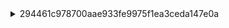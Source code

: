 <details>
<summary>294461c978700aae933fe9975f1ea3ceda147e0a</summary>

| **hayashi Type**         | **Count** |
|-----------------------------|----------|
| **Move Method**             | 6        |
| **Rename Method**           | 2        |
| **Move and Rename Method**  | 1        |  

| repository_name | commit_id | file_similarity_score | change_type | change_type_info | old_filename | new_filename |
|----------------|-----------|----------------------|-------------|------------------|--------------|--------------|
| mbassador | 294461c | 100 | Move Method | 'protected_Collection[Subscription]_getSubscriptionsByMessageType' from 'src/main/java/net/engio/mbassy/bus/AbstractSyncMessageBus' to 'src/main/java/net/engio/mbassy/bus/AbstractPubSubSupport' | src/main/java/net/engio/mbassy/bus/AbstractSyncMessageBus#protected_Collection[Subscription]_getSubscriptionsByMessageType(Class).mjava | src/main/java/net/engio/mbassy/bus/AbstractPubSubSupport#protected_Collection[Subscription]_getSubscriptionsByMessageType(Class).mjava |
| mbassador | 294461c | 100 | Move Method | 'protected_MessagePublication_createMessagePublication' from 'src/main/java/net/engio/mbassy/bus/AbstractSyncMessageBus' to 'src/main/java/net/engio/mbassy/bus/AbstractPubSubSupport' | src/main/java/net/engio/mbassy/bus/AbstractSyncMessageBus#protected_MessagePublication_createMessagePublication(T).mjava | src/main/java/net/engio/mbassy/bus/AbstractPubSubSupport#protected_MessagePublication_createMessagePublication(T).mjava |
| mbassador | 294461c | 100 | Move Method | 'public_boolean_unsubscribe' from 'src/main/java/net/engio/mbassy/bus/AbstractSyncMessageBus' to 'src/main/java/net/engio/mbassy/bus/AbstractPubSubSupport' | src/main/java/net/engio/mbassy/bus/AbstractSyncMessageBus#public_boolean_unsubscribe(Object).mjava | src/main/java/net/engio/mbassy/bus/AbstractPubSubSupport#public_boolean_unsubscribe(Object).mjava |
| mbassador | 294461c | 100 | Move Method | 'public_void_addErrorHandler' from 'src/main/java/net/engio/mbassy/bus/AbstractSyncMessageBus' to 'src/main/java/net/engio/mbassy/bus/AbstractPubSubSupport' | src/main/java/net/engio/mbassy/bus/AbstractSyncMessageBus#public_void_addErrorHandler(IPublicationErrorHandler).mjava | src/main/java/net/engio/mbassy/bus/AbstractPubSubSupport#public_void_addErrorHandler(IPublicationErrorHandler).mjava |
| mbassador | 294461c | 100 | Move Method | 'public_void_handlePublicationError' from 'src/main/java/net/engio/mbassy/bus/AbstractSyncMessageBus' to 'src/main/java/net/engio/mbassy/bus/AbstractPubSubSupport' | src/main/java/net/engio/mbassy/bus/AbstractSyncMessageBus#public_void_handlePublicationError(PublicationError).mjava | src/main/java/net/engio/mbassy/bus/AbstractPubSubSupport#public_void_handlePublicationError(PublicationError).mjava |
| mbassador | 294461c | 100 | Move Method | 'public_void_subscribe' from 'src/main/java/net/engio/mbassy/bus/AbstractSyncMessageBus' to 'src/main/java/net/engio/mbassy/bus/AbstractPubSubSupport' | src/main/java/net/engio/mbassy/bus/AbstractSyncMessageBus#public_void_subscribe(Object).mjava | src/main/java/net/engio/mbassy/bus/AbstractPubSubSupport#public_void_subscribe(Object).mjava |
| mbassador | 294461c | 97 | Move and Rename Method | 'public_AbstractSyncMessageBus' at 'src/main/java/net/engio/mbassy/bus/AbstractSyncMessageBus' to 'public_AbstractPubSubSupport' at 'src/main/java/net/engio/mbassy/bus/AbstractPubSubSupport' | src/main/java/net/engio/mbassy/bus/AbstractSyncMessageBus#public_AbstractSyncMessageBus(ISyncBusConfiguration).mjava | src/main/java/net/engio/mbassy/bus/AbstractPubSubSupport#public_AbstractPubSubSupport(ISyncBusConfiguration).mjava |


# Move Method

- same path, different class name

## tokenized log
```
====== DIFF: a/src/main/java/net/engio/mbassy/bus/AbstractSyncMessageBus#protected_Collection[Subscription]_getSubscriptionsByMessageType(Class).mjava ======
diff --git a/src/main/java/net/engio/mbassy/bus/AbstractSyncMessageBus#protected_Collection[Subscription]_getSubscriptionsByMessageType(Class).mjava b/src/main/java/net/engio/mbassy/bus/AbstractPubSubSupport#protected_Collection[Subscription]_getSubscriptionsByMessageType(Class).mjava
similarity index 100%
rename from src/main/java/net/engio/mbassy/bus/AbstractSyncMessageBus#protected_Collection[Subscription]_getSubscriptionsByMessageType(Class).mjava
rename to src/main/java/net/engio/mbassy/bus/AbstractPubSubSupport#protected_Collection[Subscription]_getSubscriptionsByMessageType(Class).mjava

====== DIFF: a/src/main/java/net/engio/mbassy/bus/AbstractSyncMessageBus#protected_MessagePublication_createMessagePublication(T).mjava ======
diff --git a/src/main/java/net/engio/mbassy/bus/AbstractSyncMessageBus#protected_MessagePublication_createMessagePublication(T).mjava b/src/main/java/net/engio/mbassy/bus/AbstractPubSubSupport#protected_MessagePublication_createMessagePublication(T).mjava
similarity index 100%
rename from src/main/java/net/engio/mbassy/bus/AbstractSyncMessageBus#protected_MessagePublication_createMessagePublication(T).mjava
rename to src/main/java/net/engio/mbassy/bus/AbstractPubSubSupport#protected_MessagePublication_createMessagePublication(T).mjava

====== DIFF: a/src/main/java/net/engio/mbassy/bus/AbstractSyncMessageBus#public_boolean_unsubscribe(Object).mjava ======
diff --git a/src/main/java/net/engio/mbassy/bus/AbstractSyncMessageBus#public_boolean_unsubscribe(Object).mjava b/src/main/java/net/engio/mbassy/bus/AbstractPubSubSupport#public_boolean_unsubscribe(Object).mjava
similarity index 100%
rename from src/main/java/net/engio/mbassy/bus/AbstractSyncMessageBus#public_boolean_unsubscribe(Object).mjava
rename to src/main/java/net/engio/mbassy/bus/AbstractPubSubSupport#public_boolean_unsubscribe(Object).mjava

====== DIFF: a/src/main/java/net/engio/mbassy/bus/AbstractSyncMessageBus#public_void_addErrorHandler(IPublicationErrorHandler).mjava ======
diff --git a/src/main/java/net/engio/mbassy/bus/AbstractSyncMessageBus#public_void_addErrorHandler(IPublicationErrorHandler).mjava b/src/main/java/net/engio/mbassy/bus/AbstractPubSubSupport#public_void_addErrorHandler(IPublicationErrorHandler).mjava
similarity index 100%
rename from src/main/java/net/engio/mbassy/bus/AbstractSyncMessageBus#public_void_addErrorHandler(IPublicationErrorHandler).mjava
rename to src/main/java/net/engio/mbassy/bus/AbstractPubSubSupport#public_void_addErrorHandler(IPublicationErrorHandler).mjava

====== DIFF: a/src/main/java/net/engio/mbassy/bus/AbstractSyncMessageBus#public_void_handlePublicationError(PublicationError).mjava ======
diff --git a/src/main/java/net/engio/mbassy/bus/AbstractSyncMessageBus#public_void_handlePublicationError(PublicationError).mjava b/src/main/java/net/engio/mbassy/bus/AbstractPubSubSupport#public_void_handlePublicationError(PublicationError).mjava
similarity index 100%
rename from src/main/java/net/engio/mbassy/bus/AbstractSyncMessageBus#public_void_handlePublicationError(PublicationError).mjava
rename to src/main/java/net/engio/mbassy/bus/AbstractPubSubSupport#public_void_handlePublicationError(PublicationError).mjava

====== DIFF: a/src/main/java/net/engio/mbassy/bus/AbstractSyncMessageBus#public_void_subscribe(Object).mjava ======
diff --git a/src/main/java/net/engio/mbassy/bus/AbstractSyncMessageBus#public_void_subscribe(Object).mjava b/src/main/java/net/engio/mbassy/bus/AbstractPubSubSupport#public_void_subscribe(Object).mjava
similarity index 100%
rename from src/main/java/net/engio/mbassy/bus/AbstractSyncMessageBus#public_void_subscribe(Object).mjava
rename to src/main/java/net/engio/mbassy/bus/AbstractPubSubSupport#public_void_subscribe(Object).mjava
```
# Move and Rename Method

- same path, different class name, different method name
## tokenized log
```
====== DIFF: a/src/main/java/net/engio/mbassy/bus/AbstractSyncMessageBus#public_AbstractSyncMessageBus(ISyncBusConfiguration).mjava ======
diff --git a/src/main/java/net/engio/mbassy/bus/AbstractSyncMessageBus#public_AbstractSyncMessageBus(ISyncBusConfiguration).mjava b/src/main/java/net/engio/mbassy/bus/AbstractPubSubSupport#public_AbstractPubSubSupport(ISyncBusConfiguration).mjava
similarity index 97%
rename from src/main/java/net/engio/mbassy/bus/AbstractSyncMessageBus#public_AbstractSyncMessageBus(ISyncBusConfiguration).mjava
rename to src/main/java/net/engio/mbassy/bus/AbstractPubSubSupport#public_AbstractPubSubSupport(ISyncBusConfiguration).mjava
index 6ab376d..ec96777 100644
--- a/src/main/java/net/engio/mbassy/bus/AbstractSyncMessageBus#public_AbstractSyncMessageBus(ISyncBusConfiguration).mjava
+++ b/src/main/java/net/engio/mbassy/bus/AbstractPubSubSupport#public_AbstractPubSubSupport(ISyncBusConfiguration).mjava
@@ -1,5 +1,5 @@
 public	PUBLIC
-AbstractSyncMessageBus	DECLAREDMETHODNAME
+AbstractPubSubSupport	DECLAREDMETHODNAME
 (	LEFTMETHODPAREN
 ISyncBusConfiguration	TYPENAME
 configuration	VARIABLENAME
```

## original log

```
====== DIFF: a/src/main/java/net/engio/mbassy/bus/AbstractSyncMessageBus.java ======
diff --git a/src/main/java/net/engio/mbassy/bus/AbstractSyncMessageBus.java b/src/main/java/net/engio/mbassy/bus/AbstractPubSubSupport.java
similarity index 91%
rename from src/main/java/net/engio/mbassy/bus/AbstractSyncMessageBus.java
rename to src/main/java/net/engio/mbassy/bus/AbstractPubSubSupport.java
index 164affc..e74be6f 100644
--- a/src/main/java/net/engio/mbassy/bus/AbstractSyncMessageBus.java
+++ b/src/main/java/net/engio/mbassy/bus/AbstractPubSubSupport.java
@@ -3,7 +3,6 @@ package net.engio.mbassy.bus;
 import net.engio.mbassy.IPublicationErrorHandler;
 import net.engio.mbassy.PublicationError;
 import net.engio.mbassy.bus.config.ISyncBusConfiguration;
-import net.engio.mbassy.bus.publication.IPublicationCommand;
 import net.engio.mbassy.common.DeadMessage;
 import net.engio.mbassy.subscription.Subscription;
 import net.engio.mbassy.subscription.SubscriptionManager;
@@ -17,9 +16,8 @@ import java.util.List;
  * The base class for all message bus implementations.
  *
  * @param <T>
- * @param <P>
  */
-public abstract class AbstractSyncMessageBus<T, P extends IPublicationCommand> implements ISyncMessageBus<T, P>{
+public abstract class AbstractPubSubSupport<T> implements PubSubSupport<T>{
 
 
     // this handler will receive all errors that occur during message dispatch or message handling
@@ -32,7 +30,7 @@ public abstract class AbstractSyncMessageBus<T, P extends IPublicationCommand> i
     private final BusRuntime runtime;
 
 
-    public AbstractSyncMessageBus(ISyncBusConfiguration configuration) {
+    public AbstractPubSubSupport(ISyncBusConfiguration configuration) {
         this.runtime = new BusRuntime(this);
         this.runtime.add("error.handlers", getRegisteredErrorHandlers());
         this.subscriptionManager = configuration.getSubscriptionManagerProvider()
@@ -45,7 +43,7 @@ public abstract class AbstractSyncMessageBus<T, P extends IPublicationCommand> i
         return publicationFactory;
     }
 
-    @Override
+
     public Collection<IPublicationErrorHandler> getRegisteredErrorHandlers() {
         return Collections.unmodifiableCollection(errorHandlers);
     }
```

- Associated Modifications


```
====== DIFF: a/src/main/java/net/engio/mbassy/bus/SyncMessageBus.java ======
diff --git a/src/main/java/net/engio/mbassy/bus/SyncMessageBus.java b/src/main/java/net/engio/mbassy/bus/SyncMessageBus.java
index 72c45f4..9dfb911 100644
--- a/src/main/java/net/engio/mbassy/bus/SyncMessageBus.java
+++ b/src/main/java/net/engio/mbassy/bus/SyncMessageBus.java
@@ -5,25 +5,18 @@ import net.engio.mbassy.bus.config.ISyncBusConfiguration;
 import net.engio.mbassy.bus.publication.IPublicationCommand;
 
 /**
- * Created with IntelliJ IDEA.
- * User: benjamin
- * Date: 4/3/13
- * Time: 9:02 AM
- * To change this template use File | Settings | File Templates.
+ * A message bus implementation that offers only synchronous message publication. Using this bus
+ * will not create any new threads.
+ *
  */
-public class SyncMessageBus<T> extends AbstractSyncMessageBus<T, SyncMessageBus.SyncPostCommand>{
+public class SyncMessageBus<T> extends AbstractPubSubSupport<T> implements ISyncMessageBus<T, SyncMessageBus.SyncPostCommand>{
 
 
     public SyncMessageBus(ISyncBusConfiguration configuration) {
         super(configuration);
     }
 
-    /**
-     * Synchronously publish a message to all registered listeners (this includes listeners defined for super types)
-     * The call blocks until every messageHandler has processed the message.
-     *
-     * @param message
-     */
+    @Override
     public void publish(T message) {
         try {
             MessagePublication publication = createMessagePublication(message);
@@ -34,7 +27,6 @@ public class SyncMessageBus<T> extends AbstractSyncMessageBus<T, SyncMessageBus.
                     .setCause(e)
                     .setPublishedObject(message));
         }
-
     }
 
     @Override
@@ -44,7 +36,6 @@ public class SyncMessageBus<T> extends AbstractSyncMessageBus<T, SyncMessageBus.
 
     public class SyncPostCommand implements IPublicationCommand {
 
-
         private T message;
 
         public SyncPostCommand(T message) {
```

---


## **Refactoring Type Analysis**
| **Refactoring Type**             | **Description** |
|----------------------------------|--------------------------------------------------------------|
| **Rename Class**                 | `AbstractSyncMessageBus` renamed to `AbstractPubSubSupport`, reflecting its new general-purpose role. |
| **Move Method**                 | `AbstractSyncMessageBus` renamed to `AbstractPubSubSupport`, reflecting its new general-purpose role. |
| **Move and Rename Method**        | Constructor `AbstractSyncMessageBus(ISyncBusConfiguration)` moved and renamed to `AbstractPubSubSupport(ISyncBusConfiguration)`. |





---
| repository_name | commit_id | file_similarity_score | change_type | change_type_info | old_filename | new_filename |
|----------------|-----------|----------------------|-------------|------------------|--------------|--------------|
| mbassador | 294461c | 55 | Rename Method | 'protected_MessagePublication_addAsynchronousDeliveryRequest' to 'protected_MessagePublication_addAsynchronousPublication' at 'src/main/java/net/engio/mbassy/bus/AbstractSyncAsyncMessageBus' | src/main/java/net/engio/mbassy/bus/AbstractSyncAsyncMessageBus#protected_MessagePublication_addAsynchronousDeliveryRequest(MessagePublication).mjava | src/main/java/net/engio/mbassy/bus/AbstractSyncAsyncMessageBus#protected_MessagePublication_addAsynchronousPublication(MessagePublication).mjava |
| mbassador | 294461c | 60 | Rename Method | 'protected_MessagePublication_addAsynchronousDeliveryRequest' to 'protected_MessagePublication_addAsynchronousPublication' at 'src/main/java/net/engio/mbassy/bus/AbstractSyncAsyncMessageBus' | src/main/java/net/engio/mbassy/bus/AbstractSyncAsyncMessageBus#protected_MessagePublication_addAsynchronousDeliveryRequest(MessagePublication,long,TimeUnit).mjava | src/main/java/net/engio/mbassy/bus/AbstractSyncAsyncMessageBus#protected_MessagePublication_addAsynchronousPublication(MessagePublication,long,TimeUnit).mjava |

# Rename Method
- same path, same class name, different method name

## tokenized log
- R55

```
====== DIFF: a/src/main/java/net/engio/mbassy/bus/AbstractSyncAsyncMessageBus#protected_MessagePublication_addAsynchronousDeliveryRequest(MessagePublication).mjava ======
diff --git a/src/main/java/net/engio/mbassy/bus/AbstractSyncAsyncMessageBus#protected_MessagePublication_addAsynchronousDeliveryRequest(MessagePublication).mjava b/src/main/java/net/engio/mbassy/bus/AbstractSyncAsyncMessageBus#protected_MessagePublication_addAsynchronousPublication(MessagePublication).mjava
similarity index 55%
rename from src/main/java/net/engio/mbassy/bus/AbstractSyncAsyncMessageBus#protected_MessagePublication_addAsynchronousDeliveryRequest(MessagePublication).mjava
rename to src/main/java/net/engio/mbassy/bus/AbstractSyncAsyncMessageBus#protected_MessagePublication_addAsynchronousPublication(MessagePublication).mjava
index a989e7a..7202100 100644
--- a/src/main/java/net/engio/mbassy/bus/AbstractSyncAsyncMessageBus#protected_MessagePublication_addAsynchronousDeliveryRequest(MessagePublication).mjava
+++ b/src/main/java/net/engio/mbassy/bus/AbstractSyncAsyncMessageBus#protected_MessagePublication_addAsynchronousPublication(MessagePublication).mjava
@@ -1,9 +1,9 @@
 protected	PROTECTED
 MessagePublication	TYPENAME
-addAsynchronousDeliveryRequest	DECLAREDMETHODNAME
+addAsynchronousPublication	DECLAREDMETHODNAME
 (	LEFTMETHODPAREN
 MessagePublication	TYPENAME
-request	VARIABLENAME
+publication	VARIABLENAME
 )	RIGHTMETHODPAREN
 {	LEFTMETHODBRACKET
 try	TRY
@@ -12,11 +12,11 @@ pendingMessages	VARIABLENAME
 .	DOT
 put	INVOKEDMETHODNAME
 (	LEFTMETHODINVOCATIONPAREN
-request	VARIABLENAME
+publication	VARIABLENAME
 )	RIGHTMETHODINVOCATIONPAREN
 ;	EXPRESSIONSTATEMENTSEMICOLON
 return	RETURN
-request	VARIABLENAME
+publication	VARIABLENAME
 .	DOT
 markScheduled	INVOKEDMETHODNAME
 (	LEFTMETHODINVOCATIONPAREN
@@ -29,8 +29,21 @@ InterruptedException	TYPENAME
 e	VARIABLENAME
 )	RIGHTCATCHCLAUSEPAREN
 {	LEFTCATCHCLAUSEBRACKET
+handlePublicationError	INVOKEDMETHODNAME
+(	LEFTMETHODINVOCATIONPAREN
+new	NEW
+PublicationError	TYPENAME
+(	LEFTCLASSINSTANCECREATIONPAREN
+e	VARIABLENAME
+,	CLASSINSTANCECREATIONCOMMA
+"Error while adding an asynchronous message publication"	STRINGLITERAL
+,	CLASSINSTANCECREATIONCOMMA
+publication	VARIABLENAME
+)	RIGHTCLASSINSTANCECREATIONPAREN
+)	RIGHTMETHODINVOCATIONPAREN
+;	EXPRESSIONSTATEMENTSEMICOLON
 return	RETURN
-request	VARIABLENAME
+publication	VARIABLENAME
 ;	RETURNSTATEMENTSEMICOLON
 }	RIGHTCATCHCLAUSEBRACKET
 }	RIGHTMETHODBRACKET
```

- R60

```
====== DIFF: a/src/main/java/net/engio/mbassy/bus/AbstractSyncAsyncMessageBus#protected_MessagePublication_addAsynchronousDeliveryRequest(MessagePublication,long,TimeUnit).mjava ======
diff --git a/src/main/java/net/engio/mbassy/bus/AbstractSyncAsyncMessageBus#protected_MessagePublication_addAsynchronousDeliveryRequest(MessagePublication,long,TimeUnit).mjava b/src/main/java/net/engio/mbassy/bus/AbstractSyncAsyncMessageBus#protected_MessagePublication_addAsynchronousPublication(MessagePublication,long,TimeUnit).mjava
similarity index 60%
rename from src/main/java/net/engio/mbassy/bus/AbstractSyncAsyncMessageBus#protected_MessagePublication_addAsynchronousDeliveryRequest(MessagePublication,long,TimeUnit).mjava
rename to src/main/java/net/engio/mbassy/bus/AbstractSyncAsyncMessageBus#protected_MessagePublication_addAsynchronousPublication(MessagePublication,long,TimeUnit).mjava
index 8fa9250..57ad85f 100644
--- a/src/main/java/net/engio/mbassy/bus/AbstractSyncAsyncMessageBus#protected_MessagePublication_addAsynchronousDeliveryRequest(MessagePublication,long,TimeUnit).mjava
+++ b/src/main/java/net/engio/mbassy/bus/AbstractSyncAsyncMessageBus#protected_MessagePublication_addAsynchronousPublication(MessagePublication,long,TimeUnit).mjava
@@ -1,9 +1,9 @@
 protected	PROTECTED
 MessagePublication	TYPENAME
-addAsynchronousDeliveryRequest	DECLAREDMETHODNAME
+addAsynchronousPublication	DECLAREDMETHODNAME
 (	LEFTMETHODPAREN
 MessagePublication	TYPENAME
-request	VARIABLENAME
+publication	VARIABLENAME
 ,	METHODDECLARAIONPARAMETERCOMMA
 long	LONG
 timeout	VARIABLENAME
@@ -19,20 +19,20 @@ pendingMessages	VARIABLENAME
 .	DOT
 offer	INVOKEDMETHODNAME
 (	LEFTMETHODINVOCATIONPAREN
-request	VARIABLENAME
+publication	VARIABLENAME
 ,	METHODINVOCATIONCOMMA
 timeout	VARIABLENAME
 ,	METHODINVOCATIONCOMMA
 unit	VARIABLENAME
 )	RIGHTMETHODINVOCATIONPAREN
 ?	QUESTION
-request	VARIABLENAME
+publication	VARIABLENAME
 .	DOT
 markScheduled	INVOKEDMETHODNAME
 (	LEFTMETHODINVOCATIONPAREN
 )	RIGHTMETHODINVOCATIONPAREN
 :	COLON
-request	VARIABLENAME
+publication	VARIABLENAME
 ;	RETURNSTATEMENTSEMICOLON
 }	RIGHTTRYBRACKET
 catch	CATCH
@@ -41,8 +41,21 @@ InterruptedException	TYPENAME
 e	VARIABLENAME
 )	RIGHTCATCHCLAUSEPAREN
 {	LEFTCATCHCLAUSEBRACKET
+handlePublicationError	INVOKEDMETHODNAME
+(	LEFTMETHODINVOCATIONPAREN
+new	NEW
+PublicationError	TYPENAME
+(	LEFTCLASSINSTANCECREATIONPAREN
+e	VARIABLENAME
+,	CLASSINSTANCECREATIONCOMMA
+"Error while adding an asynchronous message publication"	STRINGLITERAL
+,	CLASSINSTANCECREATIONCOMMA
+publication	VARIABLENAME
+)	RIGHTCLASSINSTANCECREATIONPAREN
+)	RIGHTMETHODINVOCATIONPAREN
+;	EXPRESSIONSTATEMENTSEMICOLON
 return	RETURN
-request	VARIABLENAME
+publication	VARIABLENAME
 ;	RETURNSTATEMENTSEMICOLON
 }	RIGHTCATCHCLAUSEBRACKET
 }	RIGHTMETHODBRACKET
```
## original log

```
====== DIFF: a/src/main/java/net/engio/mbassy/bus/AbstractSyncAsyncMessageBus.java ======
diff --git a/src/main/java/net/engio/mbassy/bus/AbstractSyncAsyncMessageBus.java b/src/main/java/net/engio/mbassy/bus/AbstractSyncAsyncMessageBus.java
index d4187d1..d6b7e27 100644
--- a/src/main/java/net/engio/mbassy/bus/AbstractSyncAsyncMessageBus.java
+++ b/src/main/java/net/engio/mbassy/bus/AbstractSyncAsyncMessageBus.java
@@ -17,7 +17,8 @@ import java.util.concurrent.TimeUnit;
  * @param <T>
  * @param <P>
  */
-public abstract class AbstractSyncAsyncMessageBus<T, P extends ISyncAsyncPublicationCommand> extends AbstractSyncMessageBus<T, P> implements IMessageBus<T, P> {
+public abstract class AbstractSyncAsyncMessageBus<T, P extends ISyncAsyncPublicationCommand>
+        extends AbstractPubSubSupport<T> implements IMessageBus<T, P> {
 
     // executor for asynchronous message handlers
     private final ExecutorService executor;
@@ -47,13 +48,15 @@ public abstract class AbstractSyncAsyncMessageBus<T, P extends ISyncAsyncPublica
             Thread dispatcher = configuration.getThreadFactoryForAsynchronousMessageDispatch().newThread(new Runnable() {
                 public void run() {
                     while (true) {
+                        MessagePublication publication = null;
                         try {
-                            pendingMessages.take().execute();
+                            publication = pendingMessages.take();
+                            publication.execute();
                         } catch (InterruptedException e) {
                             Thread.currentThread().interrupt();
                             return;
                         } catch(Throwable t){
-                            handlePublicationError(new PublicationError(t, "Error in asynchronous dispatch", null, null, null));
+                            handlePublicationError(new PublicationError(t, "Error in asynchronous dispatch",publication));
                         }
                     }
                 }
@@ -64,26 +67,26 @@ public abstract class AbstractSyncAsyncMessageBus<T, P extends ISyncAsyncPublica
     }
 
 
-    // this method enqueues a message delivery request
-    protected MessagePublication addAsynchronousDeliveryRequest(MessagePublication request) {
+    // this method queues a message delivery request
+    protected MessagePublication addAsynchronousPublication(MessagePublication publication) {
         try {
-            pendingMessages.put(request);
-            return request.markScheduled();
+            pendingMessages.put(publication);
+            return publication.markScheduled();
         } catch (InterruptedException e) {
-            // TODO: publication error
-            return request;
+            handlePublicationError(new PublicationError(e, "Error while adding an asynchronous message publication", publication));
+            return publication;
         }
     }
 
     // this method queues a message delivery request
-    protected MessagePublication addAsynchronousDeliveryRequest(MessagePublication request, long timeout, TimeUnit unit) {
+    protected MessagePublication addAsynchronousPublication(MessagePublication publication, long timeout, TimeUnit unit) {
         try {
-            return pendingMessages.offer(request, timeout, unit)
-                    ? request.markScheduled()
-                    : request;
+            return pendingMessages.offer(publication, timeout, unit)
+                    ? publication.markScheduled()
+                    : publication;
         } catch (InterruptedException e) {
-            // TODO: publication error
-            return request;
+            handlePublicationError(new PublicationError(e, "Error while adding an asynchronous message publication", publication));
+            return publication;
         }
     }
```

- Associated Modifications

**tokenized log**

```
====== DIFF: a/src/main/java/net/engio/mbassy/bus/MBassador#public_MessagePublication_publishAsync(T,long,TimeUnit).mjava ======
diff --git a/src/main/java/net/engio/mbassy/bus/MBassador#public_MessagePublication_publishAsync(T,long,TimeUnit).mjava b/src/main/java/net/engio/mbassy/bus/MBassador#public_MessagePublication_publishAsync(T,long,TimeUnit).mjava
index 2e0bd9f..919006f 100644
--- a/src/main/java/net/engio/mbassy/bus/MBassador#public_MessagePublication_publishAsync(T,long,TimeUnit).mjava
+++ b/src/main/java/net/engio/mbassy/bus/MBassador#public_MessagePublication_publishAsync(T,long,TimeUnit).mjava
@@ -14,7 +14,7 @@ unit	VARIABLENAME
 )	RIGHTMETHODPAREN
 {	LEFTMETHODBRACKET
 return	RETURN
-addAsynchronousDeliveryRequest	INVOKEDMETHODNAME
+addAsynchronousPublication	INVOKEDMETHODNAME
 (	LEFTMETHODINVOCATIONPAREN
 createMessagePublication	INVOKEDMETHODNAME
 (	LEFTMETHODINVOCATIONPAREN
```

```
====== DIFF: a/src/main/java/net/engio/mbassy/bus/MBassador#public_MessagePublication_publishAsync(T).mjava ======
diff --git a/src/main/java/net/engio/mbassy/bus/MBassador#public_MessagePublication_publishAsync(T).mjava b/src/main/java/net/engio/mbassy/bus/MBassador#public_MessagePublication_publishAsync(T).mjava
index cb66d7a..dd2777f 100644
--- a/src/main/java/net/engio/mbassy/bus/MBassador#public_MessagePublication_publishAsync(T).mjava
+++ b/src/main/java/net/engio/mbassy/bus/MBassador#public_MessagePublication_publishAsync(T).mjava
@@ -8,7 +8,7 @@ message	VARIABLENAME
 )	RIGHTMETHODPAREN
 {	LEFTMETHODBRACKET
 return	RETURN
-addAsynchronousDeliveryRequest	INVOKEDMETHODNAME
+addAsynchronousPublication	INVOKEDMETHODNAME
 (	LEFTMETHODINVOCATIONPAREN
 createMessagePublication	INVOKEDMETHODNAME
 (	LEFTMETHODINVOCATIONPAREN
```


**original log**
```
====== DIFF: a/src/main/java/net/engio/mbassy/bus/MBassador.java ======
diff --git a/src/main/java/net/engio/mbassy/bus/MBassador.java b/src/main/java/net/engio/mbassy/bus/MBassador.java
index e99f937..ee4206f 100644
--- a/src/main/java/net/engio/mbassy/bus/MBassador.java
+++ b/src/main/java/net/engio/mbassy/bus/MBassador.java
@@ -16,12 +16,12 @@ public class MBassador<T> extends AbstractSyncAsyncMessageBus<T, SyncAsyncPostCo
 
     @Override
     public MessagePublication publishAsync(T message) {
-        return addAsynchronousDeliveryRequest(createMessagePublication(message));
+        return addAsynchronousPublication(createMessagePublication(message));
     }
 
     @Override
     public MessagePublication publishAsync(T message, long timeout, TimeUnit unit) {
-        return addAsynchronousDeliveryRequest(createMessagePublication(message), timeout, unit);
+        return addAsynchronousPublication(createMessagePublication(message), timeout, unit);
     }
```

---
| **Refactoring Type**       | **Description** |
|----------------------------|--------------------------------------------------------------|
| **Rename Method**          | `addAsynchronousDeliveryRequest()` renamed to `addAsynchronousPublication()` to improve clarity and consistency. |
| **Rename Variable**        | The variable `request` was renamed to `publication` to better reflect its role in message publication. |


</details>
